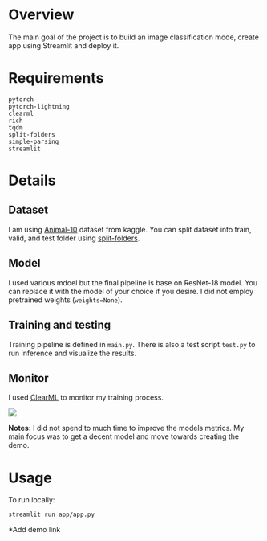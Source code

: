 # Overview
The main goal of the project is to build an image classification mode, create app using Streamlit and deploy it.

# Requirements
```
pytorch
pytorch-lightning
clearml
rich
tqdm
split-folders
simple-parsing
streamlit
```

# Details

## Dataset
I am using <a href="https://www.kaggle.com/datasets/alessiocorrado99/animals10">Animal-10</a> dataset from kaggle. You can split dataset into train, valid, and test folder using <a href="pip install split-folders">split-folders</a>.

## Model
I used various mdoel but the final pipeline is base on ResNet-18 model. You can replace it with the model of your choice if you desire. I did not employ pretrained weights (`weights=None`).

## Training and testing
Training pipeline is defined in `main.py`. There is also a test script `test.py` to run inference and visualize the results.

## Monitor
I used <a href="https://clear.ml/docs/latest/docs/">ClearML</a> to monitor my training process.

<image src="./resources/plots.png">

**Notes:** I did not spend to much time to improve the models metrics. My main focus was to get a decent model and move towards creating the demo.


# Usage
To run locally:
```
streamlit run app/app.py
```



*Add demo link
